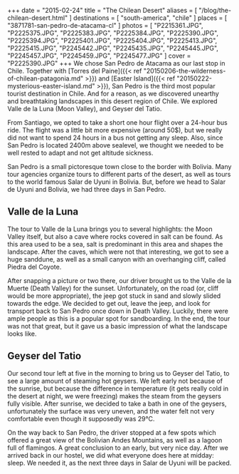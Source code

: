 +++
date    = "2015-02-24"
title   = "The Chilean Desert"
aliases = [ "/blog/the-chilean-desert.html" ]
destinations = [ "south-america", "chile" ]
places  = [ "3871781-san-pedro-de-atacama-cl" ]
photos  = [
  "P2215361.JPG", "P2225375.JPG", "P2225383.JPG", "P2225384.JPG", "P2225390.JPG",
  "P2225394.JPG", "P2225401.JPG", "P2225404.JPG", "P2225413.JPG", "P2225415.JPG",
  "P2245442.JPG", "P2245435.JPG", "P2245445.JPG", "P2245457.JPG", "P2245459.JPG",
  "P2245477.JPG"
]
cover = "P2225390.JPG"
+++
We chose San Pedro de Atacama as our last stop in Chile. Together with [Torres del Paine]({{< ref "20150206-the-wilderness-of-chilean-patagonia.md" >}}) and [Easter Island]({{< ref "20150222-mysterious-easter-island.md" >}}), San Pedro is the third most popular tourist destination in Chile. And for a reason, as we discovered unearthy and breathtaking landscapes in this desert region of Chile. We explored Valle de la Luna (Moon Valley), and Geyser del Tatio.
<!--more-->

From Santiago, we opted to take a short one hour flight over a 24-hour bus ride. The flight was a little bit more expensive (around 50$), but we really did not want to spend 24 hours in a bus not getting any sleep. Also, since San Pedro is located 2400m above sealevel, we thought we needed to be well rested to adapt and not get altitude sickness.

San Pedro is a small pictoresque town close to the border with Bolivia. Many tour agencies organize tours to different parts of the desert, as well as tours to the world famous Salar de Uyuni in Bolivia. But, before we head to Salar de Uyuni and Bolivia, we had three days in San Pedro.

## Valle de la Luna
The tour to Valle de la Luna brings you to several highlights: the Moon Valley itself, but also a cave where rocks covered in salt can be found. As this area used to be a sea, salt is predominant in this area and shapes the landscape. After the caves, which were not that interesting, we got to see a huge sanddune, as well as a small canyon with an overhanging cliff, called Piedra del Coyote.

After snapping a picture or two there, our driver brought us to the Valle de la Muerte (Death Valley) for the sunset. Unfortunately, on the road (or, cliff would be more appropriate), the jeep got stuck in sand and slowly slided towards the edge. We decided to get out, leave the jeep, and look for transport back to San Pedro once down in Death Valley. Luckily, there were ample people as this is a popular spot for sandboarding. In the end, the tour was not that great, but it gave us a basic impression of what the landscape looks like.

## Geyser del Tatio
Our second tour left at five in the morning to bring us to Geyser del Tatio, to see a large amount of steaming hot geysers. We left early not because of the sunrise, but because the difference in temperature (it gets really cold in the desert at night, we were freezing) makes the steam from the geysers fully visible. After sunrise, we decided to take a bath in one of the geysers, unfortunately the surface was very uneven, and the water felt not very comfortable even though it supposedly was 29°C.

On the way back to San Pedro, the driver stopped at a few spots which offered a great view of the Bolivian Andes Mountains, as well as a lagoon full of flamingos. A great conclusion to an early, but very nice day. After we arrived back in our hostel, we did what everyone does here at midday: sleep. We needed it, as the next three days in Salar de Uyuni will be packed.